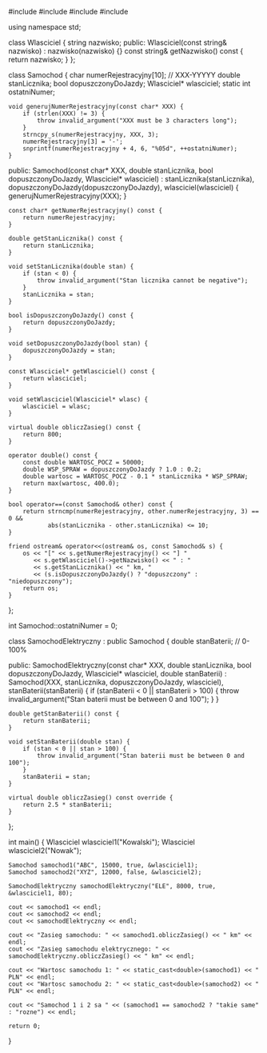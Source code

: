 #include <iostream>
#include <cstring>
#include <stdexcept>
#include <algorithm>

using namespace std;

class Wlasciciel {
    string nazwisko;
public:
    Wlasciciel(const string& nazwisko) : nazwisko(nazwisko) {}
    const string& getNazwisko() const { return nazwisko; }
};

class Samochod {
    char numerRejestracyjny[10]; // XXX-YYYYY
    double stanLicznika;
    bool dopuszczonyDoJazdy;
    Wlasciciel* wlasciciel;
    static int ostatniNumer;

    void generujNumerRejestracyjny(const char* XXX) {
        if (strlen(XXX) != 3) {
            throw invalid_argument("XXX must be 3 characters long");
        }
        strncpy_s(numerRejestracyjny, XXX, 3);
        numerRejestracyjny[3] = '-';
        snprintf(numerRejestracyjny + 4, 6, "%05d", ++ostatniNumer);
    }

public:
    Samochod(const char* XXX, double stanLicznika, bool dopuszczonyDoJazdy, Wlasciciel* wlasciciel)
        : stanLicznika(stanLicznika), dopuszczonyDoJazdy(dopuszczonyDoJazdy), wlasciciel(wlasciciel) {
        generujNumerRejestracyjny(XXX);
    }

    const char* getNumerRejestracyjny() const {
        return numerRejestracyjny;
    }

    double getStanLicznika() const {
        return stanLicznika;
    }

    void setStanLicznika(double stan) {
        if (stan < 0) {
            throw invalid_argument("Stan licznika cannot be negative");
        }
        stanLicznika = stan;
    }

    bool isDopuszczonyDoJazdy() const {
        return dopuszczonyDoJazdy;
    }

    void setDopuszczonyDoJazdy(bool stan) {
        dopuszczonyDoJazdy = stan;
    }

    const Wlasciciel* getWlasciciel() const {
        return wlasciciel;
    }

    void setWlasciciel(Wlasciciel* wlasc) {
        wlasciciel = wlasc;
    }

    virtual double obliczZasieg() const {
        return 800;
    }

    operator double() const {
        const double WARTOSC_POCZ = 50000;
        double WSP_SPRAW = dopuszczonyDoJazdy ? 1.0 : 0.2;
        double wartosc = WARTOSC_POCZ - 0.1 * stanLicznika * WSP_SPRAW;
        return max(wartosc, 400.0);
    }

    bool operator==(const Samochod& other) const {
        return strncmp(numerRejestracyjny, other.numerRejestracyjny, 3) == 0 &&
               abs(stanLicznika - other.stanLicznika) <= 10;
    }

    friend ostream& operator<<(ostream& os, const Samochod& s) {
        os << "[" << s.getNumerRejestracyjny() << "] "
           << s.getWlasciciel()->getNazwisko() << " : "
           << s.getStanLicznika() << " km, "
           << (s.isDopuszczonyDoJazdy() ? "dopuszczony" : "niedopuszczony");
        return os;
    }
};

int Samochod::ostatniNumer = 0;

class SamochodElektryczny : public Samochod {
    double stanBaterii; // 0-100%

public:
    SamochodElektryczny(const char* XXX, double stanLicznika, bool dopuszczonyDoJazdy, Wlasciciel* wlasciciel, double stanBaterii)
        : Samochod(XXX, stanLicznika, dopuszczonyDoJazdy, wlasciciel), stanBaterii(stanBaterii) {
        if (stanBaterii < 0 || stanBaterii > 100) {
            throw invalid_argument("Stan baterii must be between 0 and 100");
        }
    }

    double getStanBaterii() const {
        return stanBaterii;
    }

    void setStanBaterii(double stan) {
        if (stan < 0 || stan > 100) {
            throw invalid_argument("Stan baterii must be between 0 and 100");
        }
        stanBaterii = stan;
    }

    virtual double obliczZasieg() const override {
        return 2.5 * stanBaterii;
    }
};

int main() {
    Wlasciciel wlasciciel1("Kowalski");
    Wlasciciel wlasciciel2("Nowak");

    Samochod samochod1("ABC", 15000, true, &wlasciciel1);
    Samochod samochod2("XYZ", 12000, false, &wlasciciel2);

    SamochodElektryczny samochodElektryczny("ELE", 8000, true, &wlasciciel1, 80);

    cout << samochod1 << endl;
    cout << samochod2 << endl;
    cout << samochodElektryczny << endl;

    cout << "Zasieg samochodu: " << samochod1.obliczZasieg() << " km" << endl;
    cout << "Zasieg samochodu elektrycznego: " << samochodElektryczny.obliczZasieg() << " km" << endl;

    cout << "Wartosc samochodu 1: " << static_cast<double>(samochod1) << " PLN" << endl;
    cout << "Wartosc samochodu 2: " << static_cast<double>(samochod2) << " PLN" << endl;

    cout << "Samochod 1 i 2 sa " << (samochod1 == samochod2 ? "takie same" : "rozne") << endl;

    return 0;
}
